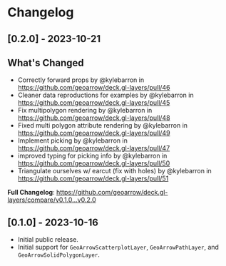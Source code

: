 # Changelog

## [0.2.0] - 2023-10-21

## What's Changed

- Correctly forward props by @kylebarron in https://github.com/geoarrow/deck.gl-layers/pull/46
- Cleaner data reproductions for examples by @kylebarron in https://github.com/geoarrow/deck.gl-layers/pull/45
- Fix multipolygon rendering by @kylebarron in https://github.com/geoarrow/deck.gl-layers/pull/48
- Fixed multi polygon attribute rendering by @kylebarron in https://github.com/geoarrow/deck.gl-layers/pull/49
- Implement picking by @kylebarron in https://github.com/geoarrow/deck.gl-layers/pull/47
- improved typing for picking info by @kylebarron in https://github.com/geoarrow/deck.gl-layers/pull/50
- Triangulate ourselves w/ earcut (fix with holes) by @kylebarron in https://github.com/geoarrow/deck.gl-layers/pull/51

**Full Changelog**: https://github.com/geoarrow/deck.gl-layers/compare/v0.1.0...v0.2.0

## [0.1.0] - 2023-10-16

- Initial public release.
- Initial support for `GeoArrowScatterplotLayer`, `GeoArrowPathLayer`, and `GeoArrowSolidPolygonLayer`.
